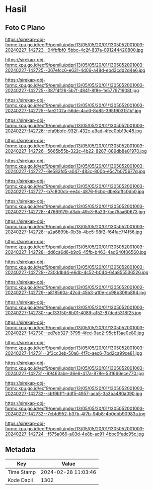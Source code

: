 # Hasil

## Foto C Plano

https://sirekap-obj-formc.kpu.go.id/ecf9/pemilu/pdpr/13/05/05/20/01/1305052001003-20240227-142723--04fbfbf0-5bbc-4c2f-837a-091244420800.jpg

https://sirekap-obj-formc.kpu.go.id/ecf9/pemilu/pdpr/13/05/05/20/01/1305052001003-20240227-142725--067efcc6-e631-4d06-a48d-ebd3cdd2d4e6.jpg

https://sirekap-obj-formc.kpu.go.id/ecf9/pemilu/pdpr/13/05/05/20/01/1305052001003-20240227-142725--387f4f26-5b7f-4841-8f8e-1e577971608f.jpg

https://sirekap-obj-formc.kpu.go.id/ecf9/pemilu/pdpr/13/05/05/20/01/1305052001003-20240227-142725--fae2102a-56de-4cc0-8d85-395f903151bf.jpg

https://sirekap-obj-formc.kpu.go.id/ecf9/pemilu/pdpr/13/05/05/20/01/1305052001003-20240227-142726--efa9bbfc-932f-432c-a9ad-4fce0bb19e48.jpg

https://sirekap-obj-formc.kpu.go.id/ecf9/pemilu/pdpr/13/05/05/20/01/1305052001003-20240227-142726--5665b55b-322c-4b22-8287-889db8e01970.jpg

https://sirekap-obj-formc.kpu.go.id/ecf9/pemilu/pdpr/13/05/05/20/01/1305052001003-20240227-142727--8e583fd5-a047-483c-800b-e5c7b075677d.jpg

https://sirekap-obj-formc.kpu.go.id/ecf9/pemilu/pdpr/13/05/05/20/01/1305052001003-20240227-142727--b7c800cb-ee4c-4876-9cbc-dbe8dffc0db0.jpg

https://sirekap-obj-formc.kpu.go.id/ecf9/pemilu/pdpr/13/05/05/20/01/1305052001003-20240227-142728--47669179-d3ab-49c3-8a23-7ac75aa60673.jpg

https://sirekap-obj-formc.kpu.go.id/ecf9/pemilu/pdpr/13/05/05/20/01/1305052001003-20240227-142728--a2a6699b-0b3b-4bc5-98f2-f64fac7f4f56.jpg

https://sirekap-obj-formc.kpu.go.id/ecf9/pemilu/pdpr/13/05/05/20/01/1305052001003-20240227-142728--dd6ca6d6-b9c6-45fb-b463-4ad640f06560.jpg

https://sirekap-obj-formc.kpu.go.id/ecf9/pemilu/pdpr/13/05/05/20/01/1305052001003-20240227-142729--230ddb44-e6db-4c52-b044-64a855536526.jpg

https://sirekap-obj-formc.kpu.go.id/ecf9/pemilu/pdpr/13/05/05/20/01/1305052001003-20240227-142729--a818560a-42cd-45b3-a10e-cc98b309b894.jpg

https://sirekap-obj-formc.kpu.go.id/ecf9/pemilu/pdpr/13/05/05/20/01/1305052001003-20240227-142730--acf33150-8b01-4089-a152-87dcd5318f25.jpg

https://sirekap-obj-formc.kpu.go.id/ecf9/pemilu/pdpr/13/05/05/20/01/1305052001003-20240227-142730--ed7eb327-3795-4fcd-9ac2-95cb13ae0e80.jpg

https://sirekap-obj-formc.kpu.go.id/ecf9/pemilu/pdpr/13/05/05/20/01/1305052001003-20240227-142731--3f3cc3eb-50a6-4f7c-aec6-7bd2ca99ce81.jpg

https://sirekap-obj-formc.kpu.go.id/ecf9/pemilu/pdpr/13/05/05/20/01/1305052001003-20240227-142731--99463abe-36e6-417a-878e-531666ece770.jpg

https://sirekap-obj-formc.kpu.go.id/ecf9/pemilu/pdpr/13/05/05/20/01/1305052001003-20240227-142732--cbf9b1f1-ddf5-4957-acb5-3a3ba480a090.jpg

https://sirekap-obj-formc.kpu.go.id/ecf9/pemilu/pdpr/13/05/05/20/01/1305052001003-20240227-142732--7cbfd952-b37b-4f7b-94b8-4b0dbb90983a.jpg

https://sirekap-obj-formc.kpu.go.id/ecf9/pemilu/pdpr/13/05/05/20/01/1305052001003-20240227-142724--f575a069-a03d-4e8b-ac91-4bbc6fedc95c.jpg


## Metadata

| Key        | Value               |
| ---------- | ------------------- |
| Time Stamp | 2024-02-28 11:03:46 |
| Kode Dapil | 1302                |



